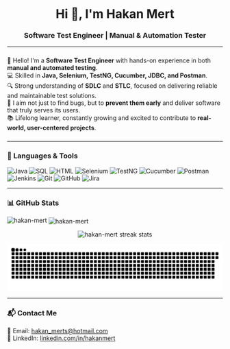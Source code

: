 <h1 align="center">Hi 👋, I'm Hakan Mert</h1>
<h3 align="center">Software Test Engineer | Manual & Automation Tester</h3>

---
###

###
👋 Hello! I'm a **Software Test Engineer** with hands-on experience in both **manual and automated testing**.  
💻 Skilled in **Java, Selenium, TestNG, Cucumber, JDBC, and Postman**.  
🔍 Strong understanding of **SDLC** and **STLC**, focused on delivering reliable and maintainable test solutions.  
🚀 I aim not just to find bugs, but to **prevent them early** and deliver software that truly serves its users.  
📚 Lifelong learner, constantly growing and excited to contribute to **real-world, user-centered projects**.

###
###






###
---

### 🧰 Languages & Tools

![Java](https://img.shields.io/badge/Java-%23ED8B00.svg?style=flat&logo=java&logoColor=white)
![SQL](https://img.shields.io/badge/SQL-%2300748F.svg?style=flat&logo=mysql&logoColor=white)
![HTML](https://img.shields.io/badge/HTML5-%23E34F26.svg?style=flat&logo=html5&logoColor=white)
![Selenium](https://img.shields.io/badge/Selenium-%2343B02A.svg?style=flat&logo=selenium&logoColor=white)
![TestNG](https://img.shields.io/badge/TestNG-%23F14336.svg?style=flat)
![Cucumber](https://img.shields.io/badge/Cucumber-%23197A32.svg?style=flat)
![Postman](https://img.shields.io/badge/Postman-%23FF6C37.svg?style=flat&logo=postman&logoColor=white)
![Jenkins](https://img.shields.io/badge/Jenkins-%2300A98F.svg?style=flat&logo=jenkins&logoColor=white)
![Git](https://img.shields.io/badge/Git-%23F05032.svg?style=flat&logo=git&logoColor=white)
![GitHub](https://img.shields.io/badge/GitHub-%23121011.svg?style=flat&logo=github&logoColor=white)
![Jira](https://img.shields.io/badge/Jira-%230052CC.svg?style=flat&logo=jira&logoColor=white)

---

### 📊 GitHub Stats

<p><img align="left" src="https://github-readme-stats.vercel.app/api/top-langs?username=hakan-mert&show_icons=true&locale=en&layout=compact" alt="hakan-mert" /></p>

<p>&nbsp;<img align="center" src="https://github-readme-stats.vercel.app/api?username=hakan-mert&show_icons=true&locale=en" alt="hakan-mert" /></p>

<p align="center">
  <img src="https://github-readme-streak-stats.herokuapp.com/?user=hakan-mert&" alt="hakan-mert streak stats"/>
</p>

</div>

<div align="center">

</div>

 ![snake gif](https://github.com/hakan-mert/hakan-mert/blob/output/github-snake-dark.svg)



---

### 📬 Contact Me

📧 Email: hakan_merts@hotmail.com  
💼 LinkedIn: [linkedin.com/in/hakanmert](https://www.linkedin.com/in/hakanmert/)

